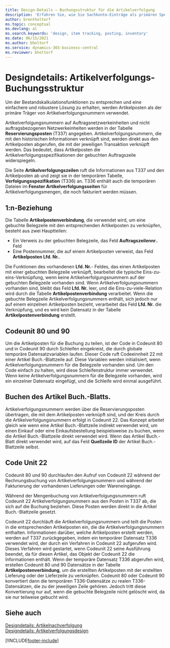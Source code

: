 ```yaml
---
title: Design-Details – Buchungsstruktur für die Artikelverfolgung
description: 'Erfahren Sie, wie Sie Sachkonto-Einträge als primären Spediteur für Artikelverfolgungsnummern in der Buchungsstruktur für die Artikelverfolgung verwenden können.'
author: brentholtorf
ms.topic: conceptual
ms.devlang: al
ms.search.keywords: 'design, item tracking, posting, inventory'
ms.date: 06/15/2021
ms.author: bholtorf
ms.service: dynamics-365-business-central
ms.reviewer: bholtorf
---
```

# Designdetails: Artikelverfolgungs-Buchungsstruktur
Um der Bestandskalkulationsfunktionen zu entsprechen und eine einfachere und robustere Lösung zu erhalten, werden Artikelposten als der primäre Träger von Artikelverfolgungsnummern verwendet.  
  
Artikelverfolgungsnummern auf Auftragsnetzwerkeinheiten und nicht auftragsbezogenen Netzwerkeinheiten werden in der Tabelle **Reservierungsposten** (T337) angegeben. Artikelverfolgungsnummern, die mit den historischen Informationen verknüpft sind, werden direkt aus den Artikelposten abgerufen, die mit der jeweiligen Transaktion verknüpft werden. Das bedeutet, dass Artikelposten die Artikelverfolgungsspezifikationen der gebuchten Auftragszeile widerspiegeln.  
  
Die Seite **Artikelverfolgungszeilen** ruft die Informationen aus T337 und den Artikelposten ab und zeigt sie in der temporären Tabelle, **Verfolgungsspezifikation** (T336) an. T336 enthält auch die temporären Dateien im **Fenster Artikelverfolgungsseiten** für Artikelverfolgungsmengen, die noch fakturiert werden müssen.  
  
## 1:n-Beziehung  
Die Tabelle **Artikelpostenverbindung**, die verwendet wird, um eine gebuchte Belegzeile mit den entsprechenden Artikelposten zu verknüpfen, besteht aus zwei Hauptteilen:  
  
* Ein Verweis zu der gebuchten Belegzeile, das Feld **Auftragszeilennr.**. Feld  
* Eine Postennummer, die auf einem Artikelposten verweist, das Feld **Artikelposten Lfd. Nr.**.  
  
Die Funktionen des vorhandenen **Lfd. Nr.**- Feldes, das einen Artikelposten mit einer gebuchten Belegzeile verknüpft, bearbeitet die typische Eins-zu-eins-Verknüpfung, wenn keine Artikelverfolgungsnummern auf der gebuchten Belegzeile vorhanden sind. Wenn Artikelverfolgungsnummern vorhanden sind, bleibt das Feld **Lfd. Nr.** leer, und die Eins-zu-viele-Relation wird durch die Tabelle **Artikelpostenverbindung** verarbeitet. Wenn die gebuchte Belegzeile Artikelverfolgungsnummern enthält, sich jedoch nur auf einem einzelnen Artikelposten bezieht, verarbeitet das Feld **Lfd. Nr.** die Verknüpfung, und es wird kein Datensatz in der Tabelle **Artikelpostenverbindung** erstellt.  
  
## Codeunit 80 und 90  
Um die Artikelposten für die Buchung zu teilen, ist der Code in Codeunit 80 und in Codeunit 90 durch Schleifen eingekreist, die durch globale temporäre Datensatzvariablen laufen. Dieser Code ruft Codeeinnheit 22 mit einer Artikel Buch.-Blattzeile auf. Diese Variablen werden initialisiert, wenn Artikelverfolgungsnummern für die Belegzeile vorhanden sind. Um den Code einfach zu halten, wird diese Schleifenstruktur immer verwendet. Wenn keine Artikelverfolgungsnummern für die Belegzeile vorhanden, wird ein einzelner Datensatz eingefügt, und die Schleife wird einmal ausgeführt.  
  
## Buchen des Artikel Buch.-Blatts.  
Artikelverfolgungsnummern werden über die Reservierungsposten übertragen, die mit dem Artikelposten verknüpft sind, und der Kreis durch die Artikelverfolgungsnummern erfolgt in Codeunit 22. Das Konzept arbeitet gleich wie wenn eine Artikel Buch.-Blattzeile indirekt verwendet wird, um einen Einkauf oder eine Einkaufsbestellung beispielsweise zu buchen, wenn die Artikel Buch.-Blattzeile direkt verwendet wird. Wenn das Artikel Buch.-Blatt direkt verwendet wird, auf das Feld **Quellzeile ID** der Artikel Buch.-Blattzeile selbst.  
  
## Code Unit 22  
Codeunit 80 und 90 durchlaufen den Aufruf von Codeunit 22 während der Rechnungsbuchung von Artikelverfolgungsnummern und während der Fakturierung der vorhandenen Lieferungen oder Wareneingänge.  
  
Während der Mengenbuchung von Artikelverfolgungsnummern ruft Codeunit 22 Artikelverfolgungsnummern aus den Posten in T337 ab, die sich auf die Buchung beziehen. Diese Posten werden direkt in die Artikel Buch.-Blattzeile gesetzt.  
  
Codeunit 22 durchläuft die Artikelverfolgungsnummern und teilt die Posten in die entsprechenden Artikelposten ein, die die Artikelverfolgungsnummern enthalten. Informationen darüber, welche Artikelposten erstellt werden, werden auf T337 zurückgegeben, indem ein temporärer Datensatz T336 verwendet wird, der durch ein Verfahren in Codeunit 22 aufgerufen wird. Dieses Verfahren wird gestartet, wenn Codeunit 22 seine Ausführung beendet, da für diesen Artikel, das Objekt der Codeunit 22 die Informationen enthält. Wenn der temporäre Datensatz T336 abgerufen wird, erstellen Codeunit 80 und 90 Datensätze in der Tabelle **Artikelpostenverbindung**, um die erstellten Artikelposten mit der erstellten Lieferung oder der Lieferzeile zu verknüpfen. Codeunit 80 oder Codeunit 90 konvertiert dann die temporären T336-Datensätze zu realen T336-Datensätzen, die zu der jeweiligen Zeile gehören. Jedoch tritt diese Konvertierung nur auf, wenn die gebuchte Belegzeile nicht gelöscht wird, da sie nur teilweise gebucht wird.  
  
## Siehe auch  
[Designdetails: Artikelnachverfolgung](design-details-item-tracking.md)   
[Designdetails: Artikelverfolgungsdesign](design-details-item-tracking-design.md)

[!INCLUDE[footer-include](includes/footer-banner.md)]